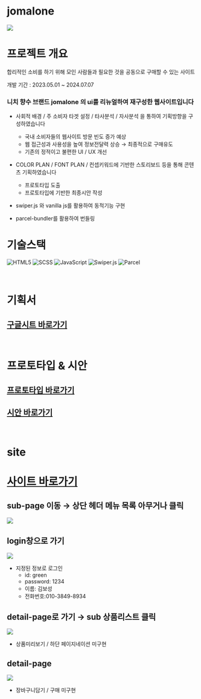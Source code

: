 # jomalone
![](https://github.com/user-attachments/assets/8e73aaf8-d2cc-4291-b153-d982994e4876)



# 프로젝트 개요

합리적인 소비를 하기 위해 모인 사람들과 필요한 것을 공동으로 구매할 수 있는 사이트

개발 기간 : 2023.05.01 ~ 2024.07.07

### 니치 향수 브랜드 jomalone 의 ui를 리뉴얼하여 재구성한 웹사이트입니다

- 사회적 배경 / 주 소비자 타겟 설정 / 타사분석 / 자사분석 을 통하여 기획방향을 구성하였습니다
    - 국내 소비자들의 웹사이트 방문 빈도 증가 예상
    - 웹 접근성과 사용성을 높여 정보전달력 상승 → 최종적으로 구매유도
    - 기존의 정적이고 불편한 UI / UX 개선
    
- COLOR PLAN / FONT PLAN / 컨셉키워드에 기반한 스토리보드 등을 통해 콘텐츠 기획하였습니다
    - 프로토타입 도출
    - 프로토타입에 기반한 최종시안 작성

- swiper.js 와 vanilla js를 활용하여 동적기능 구현
- parcel-bundler를 활용하여 번들링

 



# 기술스택
<img src="https://img.shields.io/badge/html5-E34F26?style=for-the-badge&logo=html5&logoColor=white" alt="HTML5"> <img src="https://img.shields.io/badge/scss-CC6699?style=for-the-badge&logo=sass&logoColor=white" alt="SCSS">
<img src="https://img.shields.io/badge/javascript-F7DF1E?style=for-the-badge&logo=javascript&logoColor=black" alt="JavaScript">
<img src="https://img.shields.io/badge/swiper.js-6e9c8d?style=for-the-badge&logo=swiper&logoColor=white" alt="Swiper.js">
<img src="https://img.shields.io/badge/parcel-FF6C37?style=for-the-badge&logo=parcel&logoColor=white" alt="Parcel">

  
<br/>


# 기획서 
## [구글시트 바로가기](https://docs.google.com/presentation/d/1SES6WWHmsRqWCIXpAwEHctq-jxdml99Q/edit#slide=id.p1)

  <br/>

# 프로토타입 & 시안

## [프로토타입 바로가기](https://www.figma.com/design/4vIa4J8Q5F0iMsfk6pPvGz/%ED%94%84%EB%A1%9C%ED%86%A0%ED%83%80%EC%9E%85?node-id=0-1&t=9y36Ns8v6OdOM4HL-1)


## [시안 바로가기](https://www.figma.com/design/FtjzD1vouzW7mczB812jM9/%EC%8B%9C%EC%95%88?node-id=0-1&t=pet9jGlYFFZYpXQR-1)


<br/>

# site

# [사이트 바로가기](https://96kimboseong.github.io/jomaione-page/)

## sub-page 이동 → 상단 헤더 메뉴 목록 아무거나 클릭

![](https://github.com/user-attachments/assets/6d9f2d33-3193-46e9-acc5-1dc8508ba933)



## login창으로 가기

![](https://github.com/user-attachments/assets/3a253b12-9d31-460a-81c2-96725f552923)

- 지정된 정보로 로그인
  - id: green
  - password: 1234
  - 이름: 김보성
  - 전화번호:010-3849-8934


## detail-page로 가기 → sub 상품리스트 클릭

![](https://github.com/user-attachments/assets/c88a34f8-ed9b-4afb-8b2a-ee2bd3166c53)

- 상품미리보기 / 하단 페이지네이션 미구현

## detail-page

![](https://github.com/user-attachments/assets/bba332af-187f-4bdc-b9be-45027b3ae686)
- 장바구니담기 / 구매 미구현

